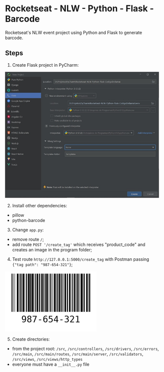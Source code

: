 # Rocketseat - NLW - Python - Flask - Barcode

Rocketseat's NLW event project using Python and Flask to generate barcode.

## Steps
1. Create Flask project in PyCharm:

![Image-1-PyCharm-InitProject](imgs/Img-1-PyCharm-Init.jpg)

2. Install other dependencies:
- pillow
- python-barcode

3. Change `app.py`:
- remove route `/`;
- add route `POST '/create_tag'` which receives "product_code" and creates an image in the program folder;

4. Test route `http://127.0.0.1:5000/create_tag` with Postman passing ```{"tag path": "987-654-321"}```;

![imgs/Img-2-Test-987-654-32](imgs/Img-2-Test-987-654-321.jpg)

5. Create directories:
- from the project root: `/src`, `/src/controllers`, `/src/drivers`, `/src/errors`, `/src/main`,
   `/src/main/routes`, `/src/main/server`, `/src/validators`, `/src/views`, `/src/views/http_types`
- everyone must have a `__init__.py` file
